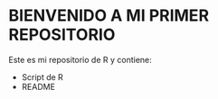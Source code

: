 # BIENVENIDO A MI PRIMER REPOSITORIO
Este es mi repositorio de R y contiene:
- Script de R
- README 